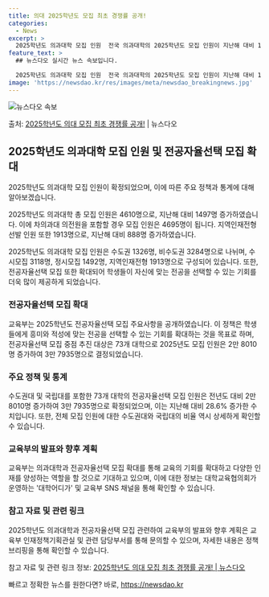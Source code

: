 ```yaml
---
title: 의대 2025학년도 모집 최초 경쟁률 공개!
categories:
  - News
excerpt: >
  2025학년도 의과대학 모집 인원  전국 의과대학의 2025학년도 모집 인원이 지난해 대비 1497명 늘어난…
feature_text: >
  ## 뉴스다오 실시간 뉴스 속보입니다.

  2025학년도 의과대학 모집 인원  전국 의과대학의 2025학년도 모집 인원이 지난해 대비 1497명 늘어난…
image: 'https://newsdao.kr/res/images/meta/newsdao_breakingnews.jpg'
---
```


![뉴스다오 속보](https://newsdao.kr/res/images/meta/newsdao_breakingnews.jpg)

<p>출처: <a href="https://newsdao.kr/3989" rel="dofollow">2025학년도 의대 모집 최초 경쟁률 공개!</a> | 뉴스다오</p>

<h2 data-ke-size="size26">2025학년도 의과대학 모집 인원 및 전공자율선택 모집 확대</h2>
2025학년도 의과대학 모집 인원이 확정되었으며, 이에 따른 주요 정책과 통계에 대해 알아보겠습니다.

<p data-ke-size="size16">2025학년도 의과대학 총 모집 인원은 4610명으로, 지난해 대비 1497명 증가하였습니다. 이에 차의과대 의전원을 포함할 경우 모집 인원은 4695명이 됩니다. 지역인재전형 선발 인원 또한 1913명으로, 지난해 대비 888명 증가하였습니다.</p>

<p data-ke-size="size16">2025학년도 의과대학 모집 인원은 수도권 1326명, 비수도권 3284명으로 나뉘며, 수시모집 3118명, 정시모집 1492명, 지역인재전형 1913명으로 구성되어 있습니다. 또한, 전공자율선택 모집 또한 확대되어 학생들이 자신에 맞는 전공을 선택할 수 있는 기회를 더욱 많이 제공하게 되었습니다.</p>

<h3 data-ke-size="size24">전공자율선택 모집 확대</h3>
<p data-ke-size="size16">교육부는 2025학년도 전공자율선택 모집 주요사항을 공개하였습니다. 이 정책은 학생들에게 흥미와 적성에 맞는 전공을 선택할 수 있는 기회를 확대하는 것을 목표로 하며, 전공자율선택 모집 중점 추진 대상은 73개 대학으로 2025년도 모집 인원은 2만 8010명 증가하여 3만 7935명으로 결정되었습니다.</p>

<h3 data-ke-size="size24">주요 정책 및 통계</h3>
<p data-ke-size="size16">수도권대 및 국립대를 포함한 73개 대학의 전공자율선택 모집 인원은 전년도 대비 2만 8010명 증가하여 3만 7935명으로 확정되었으며, 이는 지난해 대비 28.6% 증가한 수치입니다. 또한, 전체 모집 인원에 대한 수도권대와 국립대의 비율 역시 상세하게 확인할 수 있습니다.</p>

<h3 data-ke-size="size24">교육부의 발표와 향후 계획</h3>
<p data-ke-size="size16">교육부는 의과대학과 전공자율선택 모집 확대를 통해 교육의 기회를 확대하고 다양한 인재를 양성하는 역할을 할 것으로 기대하고 있으며, 이에 대한 정보는 대학교육협의회가 운영하는 '대학어디가' 및 교육부 SNS 채널을 통해 확인할 수 있습니다.</p>

<h3 data-ke-size="size24">참고 자료 및 관련 링크</h3>
<p data-ke-size="size16">2025학년도 의과대학과 전공자율선택 모집 관련하여 교육부의 발표와 향후 계획은 교육부 인재정책기획관실 및 관련 담당부서를 통해 문의할 수 있으며, 자세한 내용은 정책브리핑을 통해 확인할 수 있습니다.</p>

참고 자료 및 관련 링크 정보: [2025학년도 의대 모집 최초 경쟁률 공개! | 뉴스다오](https://newsdao.kr/3989) 

빠르고 정확한 뉴스를 원한다면? 바로, <a href="https://newsdao.kr" rel="dofollow">https://newsdao.kr</a>


